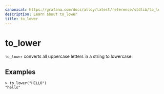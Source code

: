 ```yaml
---
canonical: https://grafana.com/docs/alloy/latest/reference/stdlib/to_lower/
description: Learn about to_lower
title: to_lower
---
```


# to_lower

`to_lower` converts all uppercase letters in a string to lowercase.

## Examples

```alloy
> to_lower("HELLO")
"hello"
```
